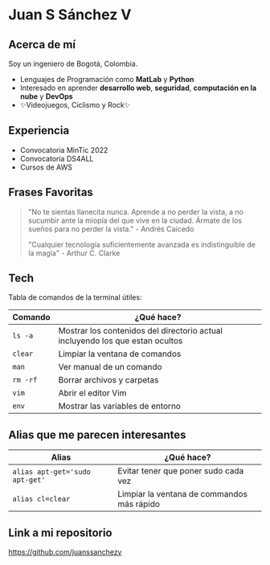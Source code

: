# Juan S Sánchez V
## Acerca de mí


Soy un ingeniero de Bogotá, Colombia.

- Lenguajes de Programación como **MatLab** y **Python**
- Interesado en aprender **desarrollo web**, **seguridad**, **computación en la nube** y **DevOps**
- ✨Videojuegos, Ciclismo y Rock✨     

## Experiencia

- Convocatoria MinTic 2022
- Convocatoria DS4ALL
- Cursos de AWS

## Frases Favoritas


> "No te sientas llanecita nunca. Aprende a no perder la vista, 
>  a no sucumbir ante la miopía del que vive en la ciudad. 
>  Ármate de los sueños para no perder la vista." - Andrés Caicedo
> 
> "Cualquier tecnología suficientemente avanzada 
> es indistinguible de la magia" - Arthur C. Clarke


## Tech

Tabla de comandos de la terminal útiles:

| Comando | ¿Qué hace? |
| ------ | ------ |
| ``` ls -a ``` | Mostrar los contenidos del directorio actual incluyendo los que estan ocultos |
| ``` clear ``` | Limpiar la ventana de comandos |
| ``` man ``` | Ver manual de un comando |
| ``` rm -rf ``` | Borrar archivos y carpetas |
| ``` vim ``` | Abrir el editor Vim |
| ``` env ``` | Mostrar las variables de entorno |


## Alias que me parecen interesantes

| Alias | ¿Qué hace? |
| ------ | ------ |
| ``` alias apt-get='sudo apt-get'  ``` | Evitar tener que poner sudo cada vez |
| ``` alias cl=clear ``` | Limpiar la ventana de commandos más rápido |

## Link a mi repositorio

https://github.com/juanssanchezv

